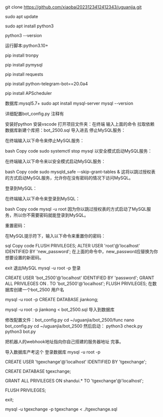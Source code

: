 git clone https://github.com/xiaobai2023123412412343/uguanjia.git

sudo apt update

sudo apt install python3

python3 --version

运行脚本:python3.10+

pip install tronpy

pip install pymysql

pip install requests

pip install python-telegram-bot==20.0a4


pip install APScheduler 

数据库:mysql5.7+
sudo apt install mysql-server
mysql --version


详细配置bot_config.py 注释有


安装好python  安装vscode
打开项目文件夹：在终端 输入上面的命令 拉取依赖
数据库新建个库把：bot_2500.sql 导入进去
停止MySQL服务：

在终端输入以下命令来停止MySQL服务：

bash
Copy code
sudo systemctl stop mysql
以安全模式启动MySQL服务：

在终端输入以下命令来以安全模式启动MySQL服务：

bash
Copy code
sudo mysqld_safe --skip-grant-tables &
这将以跳过授权表的方式启动MySQL服务，允许你在没有密码的情况下访问MySQL。

登录到MySQL：

在终端输入以下命令来登录到MySQL：

bash
Copy code
mysql -u root
因为你以跳过授权表的方式启动了MySQL服务，所以你不需要密码就能登录到MySQL。

重置密码：

在MySQL提示符下，输入以下命令来重置你的密码：

sql
Copy code
FLUSH PRIVILEGES;
ALTER USER 'root'@'localhost' IDENTIFIED BY 'new_password';
在上面的命令中，new_password应替换为你想要设置的新密码。

exit   退出MySQL
mysql -u root -p   登录

CREATE USER 'bot_2500'@'localhost' IDENTIFIED BY 'password';
GRANT ALL PRIVILEGES ON *.* TO 'bot_2500'@'localhost';
FLUSH PRIVILEGES;
在数据库创建一个bot_2500 用户名


mysql -u root -p
CREATE DATABASE jiankong;

mysql -u root -p jiankong < bot_2500.sql  导入到数据库

修改配置文件：bot_config.py
cd ~/uguanjia/bot_2500/func
nano bot_config.py
cd ~/uguanjia/bot_2500
然后启动：
python3 check.py
python3 bot.py

把机器人的webhook地址指向你自己搭建的服务器地址 完事。

导入数据库产考这个
登录数据库 mysql -u root -p

CREATE USER 'tgexchange'@'localhost' IDENTIFIED BY 'tgexchange';

CREATE DATABASE tgexchange;

GRANT ALL PRIVILEGES ON shandui.* TO 'tgexchange'@'localhost';

FLUSH PRIVILEGES;

exit;

mysql -u tgexchange -p tgexchange < ./tgexchange.sql
